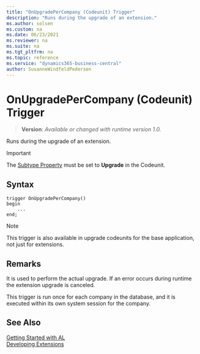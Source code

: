 ```yaml
---
title: "OnUpgradePerCompany (Codeunit) Trigger"
description: "Runs during the upgrade of an extension."
ms.author: solsen
ms.custom: na
ms.date: 06/23/2021
ms.reviewer: na
ms.suite: na
ms.tgt_pltfrm: na
ms.topic: reference
ms.service: "dynamics365-business-central"
author: SusanneWindfeldPedersen
---
```

[//]: # (START>DO_NOT_EDIT)
[//]: # (IMPORTANT:Do not edit any of the content between here and the END>DO_NOT_EDIT.)
[//]: # (Any modifications should be made in the .xml files in the ModernDev repo.)

# OnUpgradePerCompany (Codeunit) Trigger
> **Version**: _Available or changed with runtime version 1.0._

Runs during the upgrade of an extension.

> [!IMPORTANT]
> The [Subtype Property](../../properties/devenv-subtype-property.md) must be set to **Upgrade** in the Codeunit.

## Syntax
```AL
trigger OnUpgradePerCompany()
begin
    ...
end;
```



[//]: # (IMPORTANT: END>DO_NOT_EDIT)

> [!NOTE]  
>  This trigger is also available in upgrade codeunits for the base application, not just for extensions.  

## Remarks  
It is used to perform the actual upgrade. If an error occurs during runtime the extension upgrade is canceled.

This trigger is run once for each company in the database, and it is executed within its own system session for the company.

## See Also  
[Getting Started with AL](../../devenv-get-started.md)  
[Developing Extensions](../../devenv-dev-overview.md)  
